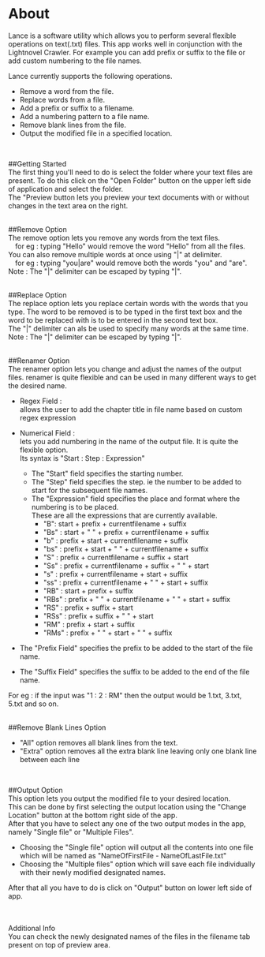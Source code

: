 # About
Lance is a software utility which allows you to perform several flexible operations on text(.txt) files.
This app works well in conjunction with the Lightnovel Crawler. For example you can add prefix or suffix to the file or add custom numbering to the file names.

Lance currently supports the following operations.<br>
- Remove a word from the file.
- Replace words from a file.
- Add a prefix or suffix to a filename.
- Add a numbering pattern to a file name.
- Remove blank lines from the file.
- Output the modified file in a specified location.

<br>

##Getting Started<br>
The first thing you'll need to do is select the folder where your text files are present. To do this click on the "Open Folder" button on the upper left side of application and select the folder.<br>
The "Preview button lets you preview your text documents with or without changes in the text area on the right.<br>
<br>

##Remove Option<br>
The remove option lets you remove any words from the text files.<br>
&emsp;for eg : typing "Hello" would remove the word "Hello" from all the files.<br>
You can also remove multiple words at once using "|" at delimiter.<br>
&emsp;for eg : typing "you|are" would remove both the words "you" and "are".<br>
Note : The "|" delimiter can be escaped by typing "\|".<br>
<br>

##Replace Option<br>
The replace option lets you replace certain words with the words that you type. The word to be removed is to be typed in the first text box and the word to be replaced with is to be entered in the second text box.<br>
The "|" delimiter can als be used to specify many words at the same time.<br>
Note : The "|" delimiter can be escaped by typing "\|".<br>
<br>

##Renamer Option<br>
The renamer option lets you change and adjust the names of the output files. renamer is quite flexible and can be used in many different ways to get the desired name.
- Regex Field :<br>allows the user to add the chapter title in file name based on custom regex expression<br>
- Numerical Field :<br>lets you add numbering in the name of the output file. It is quite the flexible option.<br>
Its syntax is "Start : Step : Expression"<br>
  - The "Start" field specifies the starting number.<br>
  - The "Step" field specifies the step. ie the number to be added to start for the subsequent file names.<br>
  - The "Expression" field specifies the place and format where the numbering is to be placed.<br>
    These are all the expressions that are currently available.
    - "B": start + prefix + currentfilename + suffix<br>
    - "Bs"		: start + " " + prefix + currentfilename + suffix<br>
    - "b"		: prefix + start + currentfilename + suffix<br>
    - "bs"		: prefix + start + " " + currentfilename + suffix<br>
    - "S"		: prefix + currentfilename + suffix + start<br>
    - "Ss"		: prefix + currentfilename + suffix + " " +  start<br>
    - "s"		: prefix + currentfilename + start + suffix<br>
    - "ss"		: prefix + currentfilename + " " +  start + suffix<br>
    - "RB"		: start + prefix + suffix<br>
    - "RBs"	: prefix + " " + currentfilename + " " +  start + suffix<br>
    - "RS"		: prefix + suffix + start<br>
    - "RSs"	: prefix + suffix + " " + start<br>
    - "RM"	: prefix + start + suffix<br>
    - "RMs"	: prefix + " " + start + " " + suffix<br>

- The "Prefix Field" specifies the prefix to be added to the start of the file name.<br>
- The "Suffix Field" specifies the suffix to be added to the end of the file name.<br>
 
For eg : if the input was "1 : 2 : RM" then the output would be 1.txt, 3.txt, 5.txt and so on.<br>
<br>


##Remove Blank Lines Option<br>
 - "All" option removes all blank lines from the text.<br>
 - "Extra" option removes all the extra blank line leaving only one blank line between each line<br>
<br>

##Output Option<br>
This option lets you output the modified file to your desired location.<br>
This can be done by first selecting the output location using the "Change Location" button at the bottom right side of the app.<br>
After that you have to select any one of the two output modes in the app, namely "Single file" or "Multiple Files".<br>
 - Choosing the "Single file" option will output all the contents into one file which will be named as "NameOfFirstFile - NameOfLastFile.txt"<br>
 - Choosing the "Multiple files" option which will save each file individually with their newly modified designated names.<br>

After that all you have to do is click on "Output" button on lower left side of app.<br>
<br><br>


Additional Info<br>
You can check the newly designated names of the files in the filename tab present on top of preview area.<br>
